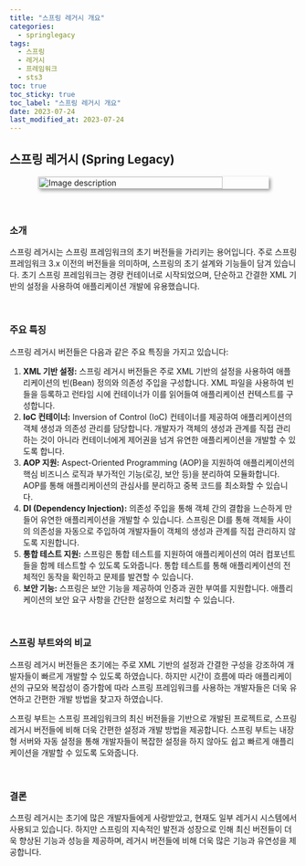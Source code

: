 ```yaml
---
title: "스프링 레거시 개요"
categories:
  - springlegacy
tags:
  - 스프링
  - 레거시
  - 프레임워크
  - sts3
toc: true
toc_sticky: true
toc_label: "스프링 레거시 개요"
date: 2023-07-24
last_modified_at: 2023-07-24
---
```



## **스프링 레거시 (Spring Legacy)**
<div style=" display : flex; justify-content: center;">
	<img src="{{site.baseurl}}/images/springlegacy/1.jpg" alt="Image description" style="width: 80%; height: 40%; margin-bottom: 20px; box-shadow: 3px 3px 6px rgba(0,0,0,0.4);">
</div>

<br/>

### **소개**
스프링 레거시는 스프링 프레임워크의 초기 버전들을 가리키는 용어입니다. 주로 스프링 프레임워크 3.x 이전의 버전들을 의미하며, 스프링의 초기 설계와 기능들이 담겨 있습니다. 초기 스프링 프레임워크는 경량 컨테이너로 시작되었으며, 단순하고 간결한 XML 기반의 설정을 사용하여 애플리케이션 개발에 유용했습니다.

<br/>

### **주요 특징**
스프링 레거시 버전들은 다음과 같은 주요 특징을 가지고 있습니다:

1. **XML 기반 설정:** 스프링 레거시 버전들은 주로 XML 기반의 설정을 사용하여 애플리케이션의 빈(Bean) 정의와 의존성 주입을 구성합니다. XML 파일을 사용하여 빈들을 등록하고 런타임 시에 컨테이너가 이를 읽어들여 애플리케이션 컨텍스트를 구성합니다.
2. **IoC 컨테이너:** Inversion of Control (IoC) 컨테이너를 제공하여 애플리케이션의 객체 생성과 의존성 관리를 담당합니다. 개발자가 객체의 생성과 관계를 직접 관리하는 것이 아니라 컨테이너에게 제어권을 넘겨 유연한 애플리케이션을 개발할 수 있도록 합니다.
3. **AOP 지원:** Aspect-Oriented Programming (AOP)을 지원하여 애플리케이션의 핵심 비즈니스 로직과 부가적인 기능(로깅, 보안 등)을 분리하여 모듈화합니다. AOP를 통해 애플리케이션의 관심사를 분리하고 중복 코드를 최소화할 수 있습니다.
4. **DI (Dependency Injection):** 의존성 주입을 통해 객체 간의 결합을 느슨하게 만들어 유연한 애플리케이션을 개발할 수 있습니다. 스프링은 DI를 통해 객체들 사이의 의존성을 자동으로 주입하여 개발자들이 객체의 생성과 관계를 직접 관리하지 않도록 지원합니다.
5. **통합 테스트 지원:** 스프링은 통합 테스트를 지원하여 애플리케이션의 여러 컴포넌트들을 함께 테스트할 수 있도록 도와줍니다. 통합 테스트를 통해 애플리케이션의 전체적인 동작을 확인하고 문제를 발견할 수 있습니다.
6. **보안 기능:** 스프링은 보안 기능을 제공하여 인증과 권한 부여를 지원합니다. 애플리케이션의 보안 요구 사항을 간단한 설정으로 처리할 수 있습니다.

<br/>

### **스프링 부트와의 비교**
스프링 레거시 버전들은 초기에는 주로 XML 기반의 설정과 간결한 구성을 강조하여 개발자들이 빠르게 개발할 수 있도록 하였습니다. 하지만 시간이 흐름에 따라 애플리케이션의 규모와 복잡성이 증가함에 따라 스프링 프레임워크를 사용하는 개발자들은 더욱 유연하고 간편한 개발 방법을 찾고자 하였습니다.

스프링 부트는 스프링 프레임워크의 최신 버전들을 기반으로 개발된 프로젝트로, 스프링 레거시 버전들에 비해 더욱 간편한 설정과 개발 방법을 제공합니다. 스프링 부트는 내장형 서버와 자동 설정을 통해 개발자들이 복잡한 설정을 하지 않아도 쉽고 빠르게 애플리케이션을 개발할 수 있도록 도와줍니다.

<br/>

### **결론**
스프링 레거시는 초기에 많은 개발자들에게 사랑받았고, 현재도 일부 레거시 시스템에서 사용되고 있습니다. 하지만 스프링의 지속적인 발전과 성장으로 인해 최신 버전들이 더욱 향상된 기능과 성능을 제공하며, 레거시 버전들에 비해 더욱 많은 기능과 유연성을 제공합니다.